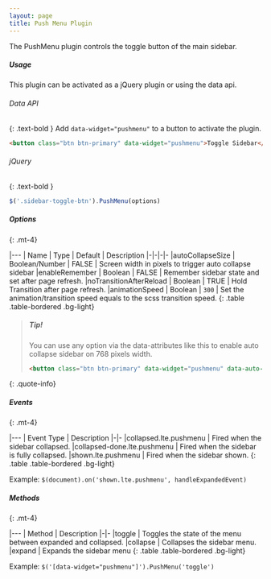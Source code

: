 ```yaml
---
layout: page
title: Push Menu Plugin
---
```


The PushMenu plugin controls the toggle button of the main sidebar. 

##### Usage
This plugin can be activated as a jQuery plugin or using the data api. 

###### Data API
{: .text-bold }
Add `data-widget="pushmenu"` to a button to activate the plugin. 
```html
<button class="btn btn-primary" data-widget="pushmenu">Toggle Sidebar</button>
```

###### jQuery
{: .text-bold }
```js
$('.sidebar-toggle-btn').PushMenu(options)
```

##### Options
{: .mt-4}

|---
| Name | Type | Default | Description
|-|-|-|-
|autoCollapseSize | Boolean/Number | FALSE | Screen width in pixels to trigger auto collapse sidebar
|enableRemember | Boolean | FALSE | Remember sidebar state and set after page refresh.
|noTransitionAfterReload | Boolean | TRUE | Hold Transition after page refresh.
|animationSpeed | Boolean | `300` | Set the animation/transition speed equals to the scss transition speed.
{: .table .table-bordered .bg-light}

> ##### Tip!
> You can use any option via the data-attributes like this to enable auto collapse sidebar on 768 pixels width.
> ```html
> <button class="btn btn-primary" data-widget="pushmenu" data-auto-collapse-size="768">Toggle Sidebar</button>
> ```
{: .quote-info}


##### Events
{: .mt-4}

|---
| Event Type | Description
|-|-
|collapsed.lte.pushmenu | Fired when the sidebar collapsed.
|collapsed-done.lte.pushmenu | Fired when the sidebar is fully collapsed.
|shown.lte.pushmenu | Fired when the sidebar shown.
{: .table .table-bordered .bg-light}

Example: `$(document).on('shown.lte.pushmenu', handleExpandedEvent)`


##### Methods
{: .mt-4}

|---
| Method | Description
|-|-
|toggle | Toggles the state of the menu between expanded and collapsed.
|collapse | Collapses the sidebar menu.
|expand | Expands the sidebar menu
{: .table .table-bordered .bg-light}

Example: `$('[data-widget="pushmenu"]').PushMenu('toggle')`
